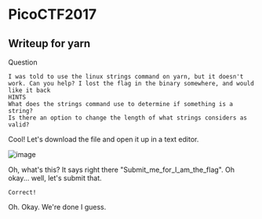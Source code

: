 # PicoCTF2017
## Writeup for yarn

Question

    I was told to use the linux strings command on yarn, but it doesn't work. Can you help? I lost the flag in the binary somewhere, and would like it back
    HINTS
    What does the strings command use to determine if something is a string?
    Is there an option to change the length of what strings considers as valid?

Cool! Let's download the file and open it up in a text editor.

![image](http://i.imgur.com/nwP7t8R.png)

Oh, what's this? It says right there "Submit_me_for_I_am_the_flag". Oh okay... well, let's submit that.

    Correct!
    
Oh. Okay. We're done I guess.
